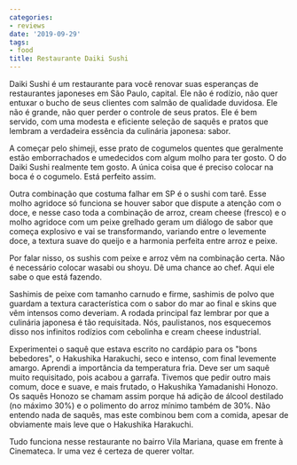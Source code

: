 ```yaml
---
categories:
- reviews
date: '2019-09-29'
tags:
- food
title: Restaurante Daiki Sushi
---
```


Daiki Sushi é um restaurante para você renovar suas esperanças de restaurantes japoneses em São Paulo, capital. Ele não é rodízio, não quer entuxar o bucho de seus clientes com salmão de qualidade duvidosa. Ele não é grande, não quer perder o controle de seus pratos. Ele é bem servido, com uma modesta e eficiente seleção de saquês e pratos que lembram a verdadeira essência da culinária japonesa: sabor.

A começar pelo shimeji, esse prato de cogumelos quentes que geralmente estão emborrachados e umedecidos com algum molho para ter gosto. O do Daiki Sushi realmente tem gosto. A única coisa que é preciso colocar na boca é o cogumelo. Está perfeito assim.

Outra combinação que costuma falhar em SP é o sushi com tarê. Esse molho agridoce só funciona se houver sabor que dispute a atenção com o doce, e nesse caso toda a combinação de arroz, cream cheese (fresco) e o molho agridoce com um peixe grelhado geram um diálogo de sabor que começa explosivo e vai se transformando, variando entre o levemente doce, a textura suave do queijo e a harmonia perfeita entre arroz e peixe.

Por falar nisso, os sushis com peixe e arroz vêm na combinação certa. Não é necessário colocar wasabi ou shoyu. Dê uma chance ao chef. Aqui ele sabe o que está fazendo.

Sashimis de peixe com tamanho carnudo e firme, sashimis de polvo que guardam a textura característica com o sabor do mar ao final e skins que vêm intensos como deveriam. A rodada principal faz lembrar por que a culinária japonesa é tão requisitada. Nós, paulistanos, nos esquecemos disso nos infinitos rodízios com cebolinha e cream cheese industrial.

Experimentei o saquê que estava escrito no cardápio para os "bons bebedores", o Hakushika Harakuchi, seco e intenso, com final levemente amargo. Aprendi a importância da temperatura fria. Deve ser um saquê muito requisitado, pois acabou a garrafa. Tivemos que pedir outro mais comum, doce e suave, e mais frutado, o Hakushika Yamadanishi Honozo. Os saquês Honozo se chamam assim porque há adição de álcool destilado (no máximo 30%) e o polimento do arroz mínimo também de 30%. Não entendo nada de saquês, mas este combinou bem com a comida, apesar de obviamente mais leve que o Hakushika Harakuchi.

Tudo funciona nesse restaurante no bairro Vila Mariana, quase em frente à Cinemateca. Ir uma vez é certeza de querer voltar.